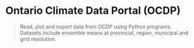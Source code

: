 # Ontario Climate Data Portal (OCDP)
> Read, plot and export data from OCDP using Python programs. Datasets include ensemble means at provincial, region, municipal and grid resolution.
